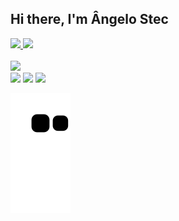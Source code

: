 ## Hi there, I'm Ângelo Stec
 
<div>
  <a href="https://github.com/angelogstec">
  <img height="180em" src="https://github-readme-stats.vercel.app/api?username=angelogstec&show_icons=true&theme=highcontrast&include_all_commits=true&count_private=true"/>
  <img height="120em" src="https://github-readme-stats.vercel.app/api/top-langs/?username=angelogstec&layout=compact&langs_count=7&theme=highcontrast"/>
</div>
<div style="display: inline_block"><br>
 <img height="80em" src="https://cdn.jsdelivr.net/gh/devicons/devicon/icons/java/java-original-wordmark.svg" />
</div>
 <div> 
  <a href="https://instagram.com/angelostec" target="_blank"><img src="https://img.shields.io/badge/-Instagram-%23E4405F?style=for-the-badge&logo=instagram&logoColor=white" target="_blank"></a>
  <a href = "mailto:angelogstec@gmail.com"><img src="https://img.shields.io/badge/-Gmail-%23333?style=for-the-badge&logo=gmail&logoColor=white" target="_blank"></a>
  <a href="https://www.linkedin.com/in/angelogstec/" target="_blank"><img src="https://img.shields.io/badge/-LinkedIn-%230077B5?style=for-the-badge&logo=linkedin&logoColor=white" target="_blank"></a> 
 
  ![Snake animation](https://github.com/angelogstec/angelogstec/blob/output/github-contribution-grid-snake.svg)
 
</div>
